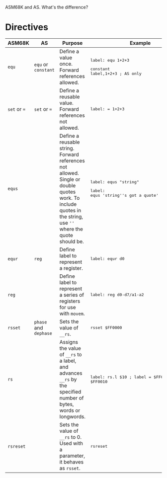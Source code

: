 ASM68K and AS. What's the difference?

# Directives
ASM68K | AS | Purpose | Example
--- | --- | --- | ---
```equ``` | ```equ``` or ```constant``` | Define a value once. Forward references allowed. | <pre lang="asm">label: equ 1+2+3</pre><pre lang="asm">constant label,1+2+3 ; AS only</pre>
```set``` or ```=``` | ```set``` or ```=``` | Define a reusable value. Forward references not allowed. | <pre lang="asm">label: = 1+2+3</pre>
```equs``` | | Define a reusable string. Forward references not allowed.<br>Single or double quotes work. To include quotes in the string, use ```''``` where the quote should be. | <pre lang="asm">label: equs "string"</pre><pre lang="asm">label: equs 'string''s got a quote'</pre>
```equr``` | ```reg``` | Define label to represent a register. | <pre lang="asm">label: equr d0</pre>
```reg``` | | Define label to represent a series of registers for use with ```movem```. | <pre lang="asm">label: reg d0-d7/a1-a2</pre>
```rsset``` | ```phase``` and ```dephase``` | Sets the value of ```__rs```. | <pre lang="asm">rsset $FF0000</pre>
```rs``` | | Assigns the value of ```__rs``` to a label, and advances ```__rs``` by the specified number of bytes, words or longwords. | <pre lang="asm">label: rs.l $10 ; label = $FF0000; __rs = $FF0010</pre>
```rsreset``` | | Sets the value of ```__rs``` to 0. Used with a parameter, it behaves as ```rsset```. | <pre lang="asm">rsreset</pre>
